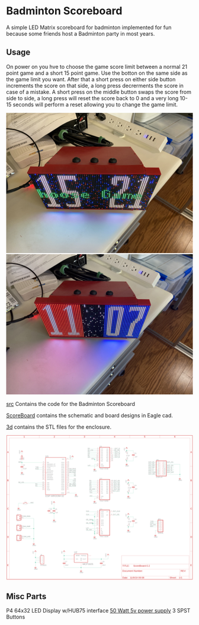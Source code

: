 # Badminton Scoreboard

A simple LED Matrix scoreboard for badminton implemented for fun because some friends host a Badminton party in most years.

## Usage

On power on you hve to choose the game score limit between a normal 21 point game and a short 15 point game.  Use the botton on the same side as the game limit you want.  After that a short press on either side button increments the score on that side, a long press decrerments the score in case of a mistake.  A short press on the middle button swaps the score from side to side, a long press will reset the score back to 0 and a very long 10-15 seconds will perform a reset allowing you to change the game limit.

![Choose](images/IMG_6144.jpg)
![Score](images/IMG_6143.jpg)

[src](src) Contains the code for the Badminton Scoreboard

[ScoreBoard](ScoreBoard) contains the schematic and board designs in Eagle cad.

[3d](3d) contains the STL files for the enclosure.

![Schematic](images/ScoreBoard.png)

## Misc Parts

P4 64x32 LED Display w/HUB75 interface
[50 Watt 5v power supply](https://smile.amazon.com/gp/product/B019GYOCMM/ref=ppx_yo_dt_b_search_asin_title?ie=UTF8&psc=1)
3 SPST Buttons
